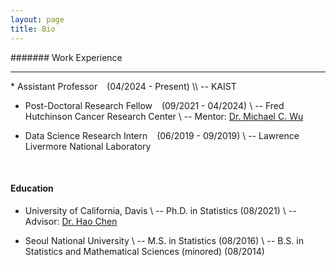 ```yaml
---
layout: page
title: Bio
---
```


####### Work Experience
<hr>
* Assistant Professor &ensp; (04/2024 - Present) \\
-- KAIST 

* Post-Doctoral Research Fellow &ensp; (09/2021 - 04/2024) \\
-- Fred Hutchinson Cancer Research Center \\
-- Mentor: [Dr. Michael C. Wu](https://research.fredhutch.org/wu/en/michael-wu.html)

* Data Science Research Intern &ensp; (06/2019 - 09/2019) \\
-- Lawrence Livermore National Laboratory

<br>

#### Education

* University of California, Davis \\
-- Ph.D. in Statistics (08/2021) \\
-- Advisor: [Dr. Hao Chen](https://anson.ucdavis.edu/~haochen/index.html)

* Seoul National University \\
-- M.S. in Statistics (08/2016) \\
-- B.S. in Statistics and Mathematical Sciences (minored) (08/2014)
